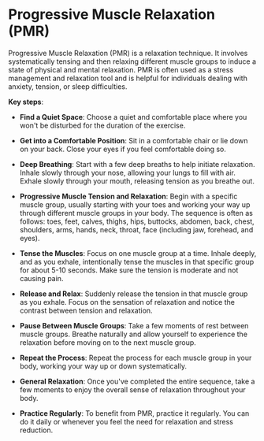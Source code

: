 # Progressive Muscle Relaxation (PMR)

Progressive Muscle Relaxation (PMR) is a relaxation technique. It involves systematically tensing and then relaxing different muscle groups to induce a state of physical and mental relaxation. PMR is often used as a stress management and relaxation tool and is helpful for individuals dealing with anxiety, tension, or sleep difficulties.

**Key steps**:

* **Find a Quiet Space**: Choose a quiet and comfortable place where you won't be disturbed for the duration of the exercise.

* **Get into a Comfortable Position**: Sit in a comfortable chair or lie down on your back. Close your eyes if you feel comfortable doing so.

* **Deep Breathing**: Start with a few deep breaths to help initiate relaxation. Inhale slowly through your nose, allowing your lungs to fill with air. Exhale slowly through your mouth, releasing tension as you breathe out.

* **Progressive Muscle Tension and Relaxation**: Begin with a specific muscle group, usually starting with your toes and working your way up through different muscle groups in your body. The sequence is often as follows: toes, feet, calves, thighs, hips, buttocks, abdomen, back, chest, shoulders, arms, hands, neck, throat, face (including jaw, forehead, and eyes).

* **Tense the Muscles**: Focus on one muscle group at a time. Inhale deeply, and as you exhale, intentionally tense the muscles in that specific group for about 5-10 seconds. Make sure the tension is moderate and not causing pain.

* **Release and Relax**: Suddenly release the tension in that muscle group as you exhale. Focus on the sensation of relaxation and notice the contrast between tension and relaxation.

* **Pause Between Muscle Groups**: Take a few moments of rest between muscle groups. Breathe naturally and allow yourself to experience the relaxation before moving on to the next muscle group.

* **Repeat the Process**: Repeat the process for each muscle group in your body, working your way up or down systematically.

* **General Relaxation**: Once you've completed the entire sequence, take a few moments to enjoy the overall sense of relaxation throughout your body.

* **Practice Regularly**: To benefit from PMR, practice it regularly. You can do it daily or whenever you feel the need for relaxation and stress reduction.
